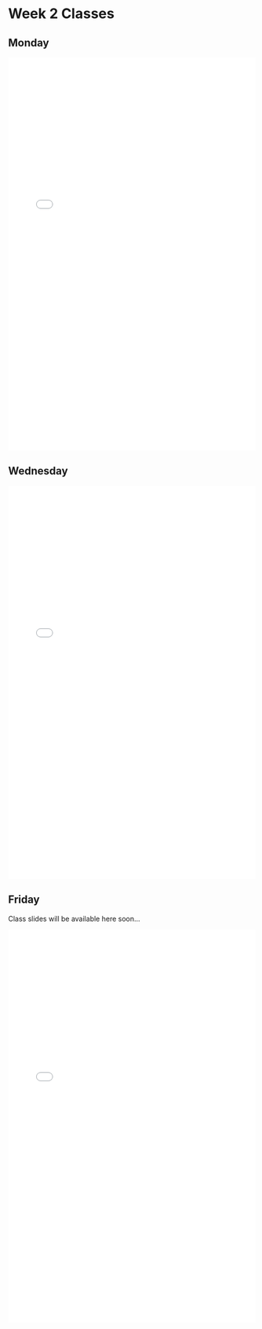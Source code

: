 # Week 2 Classes

## Monday

<iframe src="../../Class02A.pdf" width="100%" height="800px" frameBorder="0"> </iframe>

## Wednesday

<iframe src="../../Class02B_post.pdf" width="100%" height="800px" frameBorder="0"> </iframe>

## Friday

Class slides will be available here soon...

<iframe src="../../Class02C_post.pdf" width="100%" height="800px" frameBorder="0"> </iframe>